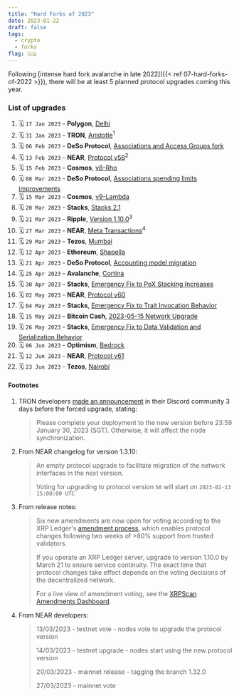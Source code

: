 ```yaml
---
title: "Hard Forks of 2023"
date: 2023-01-22
draft: false
tags:
  - crypto
  - forks
flag: 🇬🇧
---
```


Following [intense hard fork avalanche in late 2022]({{< ref 07-hard-forks-of-2022 >}}), there will be at least 5 planned protocol upgrades coming this year.

<!--more-->

### List of upgrades

1. 🗓️ `17 Jan 2023` - **Polygon**, [Delhi](https://forum.polygon.technology/t/pip-7-delhi-hardfork/10904)
1. 🗓️ `31 Jan 2023` - **TRON**, [Aristotle](https://github.com/tronprotocol/java-tron/releases/tag/GreatVoyage-v4.7.0.1)<sup>1</sup>
1. 🗓️ `06 Feb 2023` - **DeSo Protocol**, [Associations and Access Groups fork](https://github.com/deso-protocol/core/releases/tag/v3.1.1)
1. 🗓️ `13 Feb 2023` - **NEAR**, [Protocol v58](https://github.com/near/nearcore/releases/tag/1.31.0)<sup>2</sup>
1. 🗓️ `15 Feb 2023` - **Cosmos**, [v8-Rho](https://www.mintscan.io/cosmos/proposals/97)
1. 🗓️ `08 Mar 2023` - **DeSo Protocol**, [Associations spending limits improvements](https://github.com/deso-protocol/core/releases/tag/v3.2.0)
1. 🗓️ `15 Mar 2023` - **Cosmos**, [v9-Lambda](https://www.mintscan.io/cosmos/proposals/187)
1. 🗓️ `20 Mar 2023` - **Stacks**, [Stacks 2.1](https://stacks.org/stacks-21-what-to-expect)
1. 🗓️ `21 Mar 2023` - **Ripple**, [Version 1.10.0](https://github.com/XRPLF/rippled/releases/tag/1.10.0)<sup>3</sup>
1. 🗓️ `27 Mar 2023` - **NEAR**, [Meta Transactions](https://github.com/near/nearcore/releases/tag/1.32.0)<sup>4</sup>
1. 🗓️ `29 Mar 2023` - **Tezos**, [Mumbai](https://tzstats.com/election/44)
1. 🗓️ `12 Apr 2023` - **Ethereum**, [Shapella](https://blog.ethereum.org/2023/03/28/shapella-mainnet-announcement)
1. 🗓️ `21 Apr 2023` - **DeSo Protocol**, [Accounting model migration](https://github.com/deso-protocol/core/releases/tag/v3.3.0)
1. 🗓️ `25 Apr 2023` - **Avalanche**, [Cortina](https://github.com/ava-labs/avalanchego/releases/tag/v1.10.0)
1. 🗓️ `30 Apr 2023` - **Stacks**, [Emergency Fix to PoX Stacking Increases](https://forum.stacks.org/t/a-bug-in-stacks-increase-call-is-impacting-stacking-rewards-this-cycle/14867?u=cuevasm)
1. 🗓️ `02 May 2023` - **NEAR**, [Protocol v60](https://github.com/near/nearcore/releases/tag/1.33.0)
1. 🗓️ `04 May 2023` - **Stacks**, [Emergency Fix to Trait Invocation Behavior](https://forum.stacks.org/t/issue-passing-trait-arguments-in-epoch-2-2/14938/4)
1. 🗓️ `15 May 2023` - **Bitcoin Cash**, [2023-05-15 Network Upgrade](https://upgradespecs.bitcoincashnode.org/2023-05-15-upgrade/)
1. 🗓️ `26 May 2023` - **Stacks**, [Emergency Fix to Data Validation and Serialization Behavior](https://github.com/stacksgov/sips/blob/main/sips/sip-024/sip-024-least-supertype-fix.md)
1. 🗓️ `06 Jun 2023` - **Optimism**, [Bedrock](https://oplabs.notion.site/Bedrock-Mission-Control-EXTERNAL-fca344b1f799447cb1bcf3aae62157c5)
1. 🗓️ `12 Jun 2023` - **NEAR**, [Protocol v61](https://github.com/near/nearcore/releases/tag/1.34.0)
1. 🗓️ `23 Jun 2023` - **Tezos**, [Nairobi](https://tzstats.com/election/46)

#### Footnotes

1. TRON developers [made an announcement](https://discord.com/channels/491685925227724801/494678858340237312/1068844678432178176) in their Discord community 3 days before the forced upgrade, stating:

    > Please complete your deployment to the new version before 23:59 January 30, 2023 (SGT). Otherwise, it will affect the node synchronization.

2. From NEAR changelog for version 1.3.10:

    > An empty protocol upgrade to facilitate migration of the network interfaces in the next version.
    > 
    > Voting for upgrading to protocol version `58` will start on `2023-02-13 15:00:00 UTC`

3. From release notes:

    > Six new amendments are now open for voting according to the XRP Ledger's [amendment process](https://xrpl.org/amendments.html), which enables protocol changes following two weeks of >80% support from trusted validators.
    > 
    > If you operate an XRP Ledger server, upgrade to version 1.10.0 by March 21 to ensure service continuity. The exact time that protocol changes take effect depends on the voting decisions of the decentralized network.
    > 
    > For a live view of amendment voting, see the [XRPScan Amendments Dashboard](https://xrpscan.com/amendments).

4. From NEAR developers:

    > 13/03/2023 - testnet vote - nodes vote to upgrade the protocol version
    > 
    > 14/03/2023 - testnet upgrade - nodes start using the new protocol version
    > 
    > 20/03/2023 - mainnet release - tagging the branch 1.32.0
    > 
    > 27/03/2023 - mainnet vote
